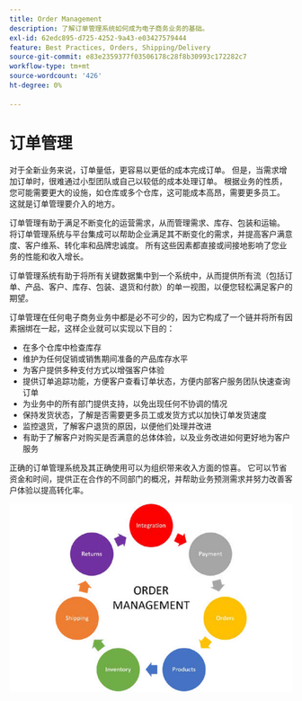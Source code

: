 ```yaml
---
title: Order Management
description: 了解订单管理系统如何成为电子商务业务的基础。
exl-id: 62edc895-d725-4252-9a43-e03427579444
feature: Best Practices, Orders, Shipping/Delivery
source-git-commit: e83e2359377f03506178c28f8b30993c172282c7
workflow-type: tm+mt
source-wordcount: '426'
ht-degree: 0%

---
```


# 订单管理

对于全新业务来说，订单量低，更容易以更低的成本完成订单。 但是，当需求增加订单时，很难通过小型团队或自己以较低的成本处理订单。 根据业务的性质，您可能需要更大的设施，如仓库或多个仓库，这可能成本高昂，需要更多员工。 这就是订单管理要介入的地方。

订单管理有助于满足不断变化的运营需求，从而管理需求、库存、包装和运输。 将订单管理系统与平台集成可以帮助企业满足其不断变化的需求，并提高客户满意度、客户维系、转化率和品牌忠诚度。 所有这些因素都直接或间接地影响了您业务的性能和收入增长。

订单管理系统有助于将所有关键数据集中到一个系统中，从而提供所有流（包括订单、产品、客户、库存、包装、退货和付款）的单一视图，以便您轻松满足客户的期望。

订单管理在任何电子商务业务中都是必不可少的，因为它构成了一个链并将所有因素捆绑在一起，这样企业就可以实现以下目的：

- 在多个仓库中检查库存
- 维护为任何促销或销售期间准备的产品库存水平
- 为客户提供多种支付方式以增强客户体验
- 提供订单追踪功能，方便客户查看订单状态，方便内部客户服务团队快速查询订单
- 为业务中的所有部门提供支持，以免出现任何不协调的情况
- 保持发货状态，了解是否需要更多员工或发货方式以加快订单发货速度
- 监控退货，了解客户退货的原因，以便他们处理并改进
- 有助于了解客户对购买是否满意的总体体验，以及业务改进如何更好地为客户服务

正确的订单管理系统及其正确使用可以为组织带来收入方面的惊喜。 它可以节省资金和时间，提供正在合作的不同部门的概况，并帮助业务预测需求并努力改善客户体验以提高转化率。

![订单管理流程图](../../assets/playbooks/order-management.png)
